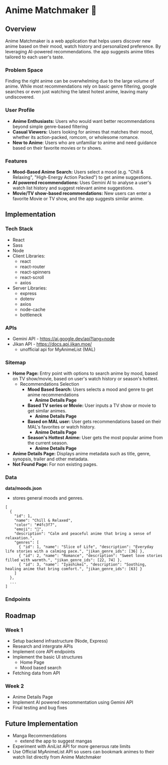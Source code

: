 # Anime Matchmaker 💖

## Overview

Anime Matchmaker is a web application that helps users discover new anime based on their mood, watch history and personalized preference. By leveraging AI-powered recommendations. the app suggests anime titles tailored to each user's taste.

### Problem Space

Finding the right anime can be overwhelming due to the large volume of anime. While most recommendations rely on basic genre filtering, google searches or even just watching the latest hotest anime, leaving many undiscovered.

### User Profile

- **Anime Enthusiasts:** Users who would want better recommendations beyond simple genre-based filtering
- **Casual Viewers:** Users looking for animes that matches their mood, whether its action-packed, romcom, or wholesome romance.
- **New to Anime**: Users who are unfamiliar to anime and need guidance based on their favorite movies or tv shows.

### Features

- **Mood-Based Anime Search:** Users select a mood (e.g. "Chill & Relaxing", "High-Energy Action Packed") to get anime suggestions.
- **AI powered recommendations:** Uses Gemini AI to analyse a user's watch list history and suggest relevant anime suggestions.
- **Movie/TV show-based recommendations:** New users can enter a favorite Movie or TV show, and the app suggests similar anime.

## Implementation

### Tech Stack

- React
- Sass
- Node
- Client Libraries:
  - react
  - react-router
  - react-spinners
  - react-scroll
  - axios
- Server Libraries:
  - express
  - dotenv
  - axios
  - node-cache
  - bottleneck

### APIs

- Gemini API - https://ai.google.dev/api?lang=node
- Jikan API - https://docs.api.jikan.moe/
  - unofficial api for MyAnimeList (MAL)

### Sitemap

- **Home Page:** Entry point with options to search anime by mood, based on TV show/movie, based on user's watch history or season's hottest.
  - Recommendations Selection
    - **Mood Based Search:** Users selects a mood and genre to get anime recommendations
      - **Anime Details Page**
    - **Based TV series or Movie:** User inputs a TV show or movie to get similar animes.
      - **Anime Details Page**
    - **Based on MAL user:** User gets recommendations based on their MAL's favorites or watch history.
      - **Anime Details Page**
    - **Season's Hottest Anime:** User gets the most popular anime from the current season.
      - **Anime Details Page**
- **Anime Details Page:** Displays anime metadata such as title, genre, synopsis, trailer and other metadata.
- **Not Found Page:** For non existing pages.

### Data

**data/moods.json**

- stores general moods and genres.

```
[
  {
    "id": 1,
    "name": "Chill & Relaxed",
    "color": "#4fc3f7",
    "emoji": "🌴",
    "description": "Calm and peaceful anime that bring a sense of relaxation.",
    "genres": [
      { "id": 1, "name": "Slice of Life", "description": "Everyday life stories with a calming pace.", "jikan_genre_ids": [36] },
      { "id": 2, "name": "Romance", "description": "Sweet love stories filled with warmth.", "jikan_genre_ids": [22, 74] },
      { "id": 3, "name": "Iyashikei", "description": "Soothing, healing anime that bring comfort.", "jikan_genre_ids": [63] }
    ]
  },
  ...
]
```

### Endpoints

## Roadmap

### Week 1

- Setup backend infrastructure (Node, Express)
- Research and intergrate APIs
- Implement core API endpoints
- Implement the basic UI structures
  - Home Page
  - Mood based search
- Fetching data from API

### Week 2

- Anime Details Page
- Implement AI powered reecommentation using Gemini API
- Final testing and bug fixes

## Future Implementation

- Manga Recommendations
  - extend the app to suggest mangas
- Experiment with AniList API for more generous rate limits
- Use Official MyAnimeList API so users can bookmark animes to their watch list directly from Anime Matchmaker
